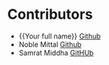 # Contributors

- {{Your full name}} [Github](https://github.com/{{your-github-username}})
- Noble Mittal [Github](https://github.com/beingnoble03)
- Samrat Middha [GitHUb](https://github.com/samratmiddha)